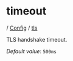 # timeout

/ [Config](../../index.md) / [tls](../index.md) 

TLS handshake timeout.

*Default value*: `500ms`
